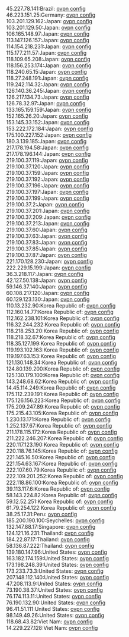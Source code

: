 45.227.78.141:Brazil: [ovpn config](vpn/45_227_78_141.ovpn)  
46.223.151.25:Germany: [ovpn config](vpn/46_223_151_25.ovpn)  
103.201.129.162:Japan: [ovpn config](vpn/103_201_129_162.ovpn)  
103.201.129.50:Japan: [ovpn config](vpn/103_201_129_50.ovpn)  
106.165.148.97:Japan: [ovpn config](vpn/106_165_148_97.ovpn)  
113.147.126.157:Japan: [ovpn config](vpn/113_147_126_157.ovpn)  
114.154.218.231:Japan: [ovpn config](vpn/114_154_218_231.ovpn)  
115.177.211.57:Japan: [ovpn config](vpn/115_177_211_57.ovpn)  
118.109.65.208:Japan: [ovpn config](vpn/118_109_65_208.ovpn)  
118.156.253.174:Japan: [ovpn config](vpn/118_156_253_174.ovpn)  
118.240.65.15:Japan: [ovpn config](vpn/118_240_65_15.ovpn)  
118.27.248.191:Japan: [ovpn config](vpn/118_27_248_191.ovpn)  
119.242.114.32:Japan: [ovpn config](vpn/119_242_114_32.ovpn)  
126.140.36.245:Japan: [ovpn config](vpn/126_140_36_245.ovpn)  
126.217.134.73:Japan: [ovpn config](vpn/126_217_134_73.ovpn)  
126.78.32.97:Japan: [ovpn config](vpn/126_78_32_97.ovpn)  
133.165.159.159:Japan: [ovpn config](vpn/133_165_159_159.ovpn)  
152.165.26.20:Japan: [ovpn config](vpn/152_165_26_20.ovpn)  
153.145.33.152:Japan: [ovpn config](vpn/153_145_33_152.ovpn)  
153.222.172.184:Japan: [ovpn config](vpn/153_222_172_184.ovpn)  
175.100.227.152:Japan: [ovpn config](vpn/175_100_227_152.ovpn)  
180.3.139.185:Japan: [ovpn config](vpn/180_3_139_185.ovpn)  
217.178.194.58:Japan: [ovpn config](vpn/217_178_194_58.ovpn)  
217.178.196.144:Japan: [ovpn config](vpn/217_178_196_144.ovpn)  
219.100.37.119:Japan: [ovpn config](vpn/219_100_37_119.ovpn)  
219.100.37.120:Japan: [ovpn config](vpn/219_100_37_120.ovpn)  
219.100.37.159:Japan: [ovpn config](vpn/219_100_37_159.ovpn)  
219.100.37.192:Japan: [ovpn config](vpn/219_100_37_192.ovpn)  
219.100.37.196:Japan: [ovpn config](vpn/219_100_37_196.ovpn)  
219.100.37.197:Japan: [ovpn config](vpn/219_100_37_197.ovpn)  
219.100.37.199:Japan: [ovpn config](vpn/219_100_37_199.ovpn)  
219.100.37.2:Japan: [ovpn config](vpn/219_100_37_2.ovpn)  
219.100.37.201:Japan: [ovpn config](vpn/219_100_37_201.ovpn)  
219.100.37.209:Japan: [ovpn config](vpn/219_100_37_209.ovpn)  
219.100.37.213:Japan: [ovpn config](vpn/219_100_37_213.ovpn)  
219.100.37.60:Japan: [ovpn config](vpn/219_100_37_60.ovpn)  
219.100.37.63:Japan: [ovpn config](vpn/219_100_37_63.ovpn)  
219.100.37.83:Japan: [ovpn config](vpn/219_100_37_83.ovpn)  
219.100.37.85:Japan: [ovpn config](vpn/219_100_37_85.ovpn)  
219.100.37.87:Japan: [ovpn config](vpn/219_100_37_87.ovpn)  
221.170.128.230:Japan: [ovpn config](vpn/221_170_128_230.ovpn)  
222.229.15.199:Japan: [ovpn config](vpn/222_229_15_199.ovpn)  
36.3.218.117:Japan: [ovpn config](vpn/36_3_218_117.ovpn)  
42.127.50.138:Japan: [ovpn config](vpn/42_127_50_138.ovpn)  
59.146.37.140:Japan: [ovpn config](vpn/59_146_37_140.ovpn)  
60.108.217.120:Japan: [ovpn config](vpn/60_108_217_120.ovpn)  
60.129.123.130:Japan: [ovpn config](vpn/60_129_123_130.ovpn)  
110.13.232.90:Korea Republic of: [ovpn config](vpn/110_13_232_90.ovpn)  
112.160.14.77:Korea Republic of: [ovpn config](vpn/112_160_14_77.ovpn)  
112.162.238.101:Korea Republic of: [ovpn config](vpn/112_162_238_101.ovpn)  
116.32.244.232:Korea Republic of: [ovpn config](vpn/116_32_244_232.ovpn)  
118.218.253.20:Korea Republic of: [ovpn config](vpn/118_218_253_20.ovpn)  
118.218.32.67:Korea Republic of: [ovpn config](vpn/118_218_32_67.ovpn)  
118.35.127.199:Korea Republic of: [ovpn config](vpn/118_35_127_199.ovpn)  
119.193.102.163:Korea Republic of: [ovpn config](vpn/119_193_102_163.ovpn)  
119.197.63.153:Korea Republic of: [ovpn config](vpn/119_197_63_153.ovpn)  
121.130.148.34:Korea Republic of: [ovpn config](vpn/121_130_148_34.ovpn)  
124.80.139.200:Korea Republic of: [ovpn config](vpn/124_80_139_200.ovpn)  
125.130.179.100:Korea Republic of: [ovpn config](vpn/125_130_179_100.ovpn)  
143.248.68.62:Korea Republic of: [ovpn config](vpn/143_248_68_62.ovpn)  
14.45.114.249:Korea Republic of: [ovpn config](vpn/14_45_114_249.ovpn)  
175.112.239.191:Korea Republic of: [ovpn config](vpn/175_112_239_191.ovpn)  
175.126.156.223:Korea Republic of: [ovpn config](vpn/175_126_156_223.ovpn)  
175.209.247.89:Korea Republic of: [ovpn config](vpn/175_209_247_89.ovpn)  
175.215.43.105:Korea Republic of: [ovpn config](vpn/175_215_43_105.ovpn)  
1.230.13.171:Korea Republic of: [ovpn config](vpn/1_230_13_171.ovpn)  
1.252.137.67:Korea Republic of: [ovpn config](vpn/1_252_137_67.ovpn)  
211.178.115.172:Korea Republic of: [ovpn config](vpn/211_178_115_172.ovpn)  
211.222.246.207:Korea Republic of: [ovpn config](vpn/211_222_246_207.ovpn)  
220.117.123.190:Korea Republic of: [ovpn config](vpn/220_117_123_190.ovpn)  
220.118.76.145:Korea Republic of: [ovpn config](vpn/220_118_76_145.ovpn)  
221.145.16.50:Korea Republic of: [ovpn config](vpn/221_145_16_50.ovpn)  
221.154.63.167:Korea Republic of: [ovpn config](vpn/221_154_63_167.ovpn)  
222.107.60.79:Korea Republic of: [ovpn config](vpn/222_107_60_79.ovpn)  
222.109.201.252:Korea Republic of: [ovpn config](vpn/222_109_201_252.ovpn)  
222.118.86.100:Korea Republic of: [ovpn config](vpn/222_118_86_100.ovpn)  
39.113.117.6:Korea Republic of: [ovpn config](vpn/39_113_117_6.ovpn)  
58.143.224.82:Korea Republic of: [ovpn config](vpn/58_143_224_82.ovpn)  
59.12.52.251:Korea Republic of: [ovpn config](vpn/59_12_52_251.ovpn)  
61.79.254.122:Korea Republic of: [ovpn config](vpn/61_79_254_122.ovpn)  
38.25.17.31:Peru: [ovpn config](vpn/38_25_17_31.ovpn)  
185.200.190.100:Seychelles: [ovpn config](vpn/185_200_190_100.ovpn)  
132.147.88.17:Singapore: [ovpn config](vpn/132_147_88_17.ovpn)  
124.121.16.231:Thailand: [ovpn config](vpn/124_121_16_231.ovpn)  
184.22.87.17:Thailand: [ovpn config](vpn/184_22_87_17.ovpn)  
58.136.87.222:Thailand: [ovpn config](vpn/58_136_87_222.ovpn)  
139.180.147.96:United States: [ovpn config](vpn/139_180_147_96.ovpn)  
163.182.174.159:United States: [ovpn config](vpn/163_182_174_159.ovpn)  
173.198.248.39:United States: [ovpn config](vpn/173_198_248_39.ovpn)  
173.233.73.3:United States: [ovpn config](vpn/173_233_73_3.ovpn)  
207.148.112.140:United States: [ovpn config](vpn/207_148_112_140.ovpn)  
47.208.113.9:United States: [ovpn config](vpn/47_208_113_9.ovpn)  
73.190.38.37:United States: [ovpn config](vpn/73_190_38_37.ovpn)  
76.174.113.11:United States: [ovpn config](vpn/76_174_113_11.ovpn)  
76.190.132.90:United States: [ovpn config](vpn/76_190_132_90.ovpn)  
96.41.51.111:United States: [ovpn config](vpn/96_41_51_111.ovpn)  
98.149.49.26:United States: [ovpn config](vpn/98_149_49_26.ovpn)  
118.68.43.82:Viet Nam: [ovpn config](vpn/118_68_43_82.ovpn)  
14.229.227.128:Viet Nam: [ovpn config](vpn/14_229_227_128.ovpn)  
